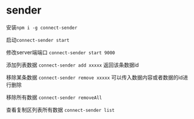 # sender

安装`npm i -g connect-sender`

启动`connect-sender start`

修改server端端口 `connect-sender start 9000`

添加列表数据 `connect-sender add xxxxx` 返回该条数据id

移除某条数据 `connect-sender remove xxxxx`
可以传入数据内容或者数据的id进行删除

移除所有数据 `connect-sender removeAll`

查看复制区列表所有数据 `connect-sender list`

